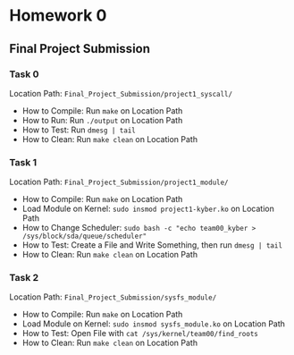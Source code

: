 # Homework 0
## Final Project Submission

### Task 0
Location Path: ```Final_Project_Submission/project1_syscall/```

* How to Compile: Run ```make``` on Location Path
* How to Run: Run ```./output``` on Location Path
* How to Test: Run ```dmesg | tail```
* How to Clean: Run ```make clean``` on Location Path

### Task 1

Location Path: ```Final_Project_Submission/project1_module/```

* How to Compile: Run ```make``` on Location Path 
* Load Module on Kernel: ```sudo insmod project1-kyber.ko``` on Location Path 
* How to Change Scheduler: ```sudo bash -c "echo team00_kyber > /sys/block/sda/queue/scheduler"```
* How to Test: Create a File and Write Something, then run ```dmesg | tail```
* How to Clean: Run ```make clean``` on Location Path

### Task 2
Location Path: ```Final_Project_Submission/sysfs_module/```

* How to Compile: Run ```make``` on Location Path
* Load Module on Kernel: ```sudo insmod sysfs_module.ko``` on Location Path
* How to Test: Open File with ```cat /sys/kernel/team00/find_roots```
* How to Clean: Run ```make clean``` on Location Path
